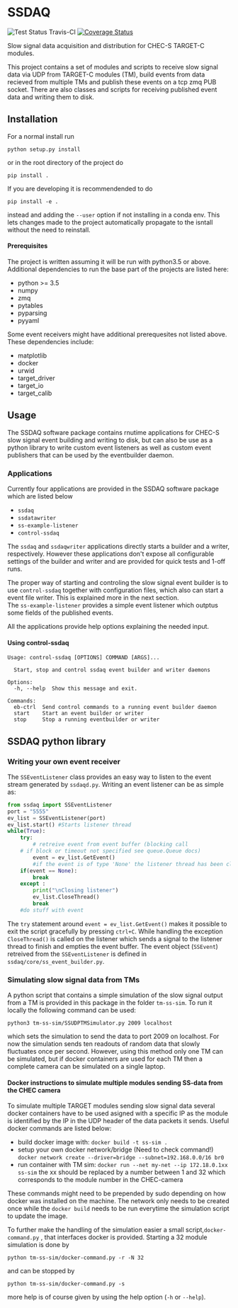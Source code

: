 # SSDAQ 
![Test Status Travis-CI](https://travis-ci.org/sflis/SSDAQ.svg?branch=master) [![Coverage Status](https://coveralls.io/repos/github/sflis/SSDAQ/badge.svg?branch=master)](https://coveralls.io/github/sflis/SSDAQ?branch=master)

Slow signal data acquisition and distribution for CHEC-S TARGET-C modules. 

This project contains a set of modules and scripts to receive slow signal data via UDP from TARGET-C modules (TM), build events from data recieved from multiple TMs and publish these  events on a tcp zmq PUB socket. There are also classes and scripts for receiving published event data and writing them to disk.


## Installation
For a normal install run 

`python setup.py install`

or in the root directory of the project do

`pip install .`

If you are developing it is recommendended to do

`pip install -e .`

instead and adding the `--user` option if not installing in a conda env. This lets changes made to the project automatically propagate to the isntall without the need to reinstall. 

#### Prerequisites

The project is written assuming it will be run with python3.5 or above. Additional dependencies to run the base part of the projects are listed here: 

* python >= 3.5
* numpy
* zmq
* pytables
* pyparsing 
* pyyaml

Some event receivers might have additional prerequesites not listed above. These dependencies include:

* matplotlib
* docker
* urwid
* target_driver
* target_io
* target_calib

## Usage
The SSDAQ software package contains rnutime applications for CHEC-S slow signal event building and writing to disk, but can also be use as a python library to  write custom event listeners as well as custom event publishers that can be used by the eventbuilder daemon.

### Applications
Currently four applications are provided in the SSDAQ software package which are listed below

* `ssdaq`
* `ssdatawriter`
* `ss-example-listener`
* `control-ssdaq`

The `ssdaq` and `ssdaqwriter` applications directly starts a builder and a writer, respectively. However these applications don't expose all configurable settings of the builder and writer and are provided for quick tests and 1-off runs.

The proper way of starting and controling the slow signal event builder is to use `control-ssdaq` together with configuration files, which also can start a event file writer. This is explained more in the next section.  
The `ss-example-listener` provides a simple event listener which outptus some fields of the published events. 

All the applications provide help options explaining the needed input.
#### Using control-ssdaq

```
Usage: control-ssdaq [OPTIONS] COMMAND [ARGS]...

  Start, stop and control ssdaq event builder and writer daemons

Options:
  -h, --help  Show this message and exit.

Commands:
  eb-ctrl  Send control commands to a running event builder daemon
  start    Start an event builder or writer
  stop     Stop a running eventbuilder or writer
```
## SSDAQ python library
### Writing your own event receiver
The `SSEventListener` class provides an easy way to listen to the event stream generated by `ssdaqd.py`. Writing an event listener can be as simple as:

```python
from ssdaq import SSEventListener
port = "5555"
ev_list = SSEventListener(port)
ev_list.start() #Starts listener thread
while(True):
    try:
    	# retreive event from event buffer (blocking call 
	# if block or timeout not specified see queue.Queue docs)
        event = ev_list.GetEvent()
    	#if the event is of type 'None' the listener thread has been closed.
	if(event == None):
	    break 
    except :
        print("\nClosing listener")
        ev_list.CloseThread() 
        break
    #do stuff with event
```

The `try` statement around `event = ev_list.GetEvent()` makes it possible to exit the script gracefully by pressing `ctrl+C`. While handling the exception `CloseThread()` is called on the listener which sends a signal to the listener thread to finish and empties the event buffer. The event object (`SSEvent`) retreived from the `SSEventListener` is defined in `ssdaq/core/ss_event_builder.py`.

### Simulating slow signal data from TMs
A python script that contains a simple simulation of the slow signal output from a TM is provided in this package in the folder `tm-ss-sim`.
To run it locally the following command can be used:

`python3 tm-ss-sim/SSUDPTMSimulator.py 2009 localhost`

which sets the simulation to send the data to port 2009 on localhost. For now the simulation sends ten readouts of random data that slowly fluctuates once per second. However, using this method only one TM can be simulated, but if docker containers are used for each TM then a complete camera can be simulated on a single laptop. 


#### Docker instructions to simulate multiple modules sending SS-data from the CHEC camera
To simulate multiple TARGET modules sending slow signal data several docker containers have to be used asigned with a specific IP as the module is identified by the IP in the UDP header of the data packets it sends. Useful docker commands are listed below:  

* build docker image with:
	`docker build -t ss-sim .`
* setup your own docker network/bridge (Need to check command!)
	`docker network create --driver=bridge --subnet=192.168.0.0/16 br0`
* run container with TM sim:
	`docker run --net my-net --ip 172.18.0.1xx ss-sim`
the xx should be replaced by a number between 1 and 32 which corresponds to
the module number in the CHEC-camera

These commands might need to be prepended by sudo depending on how docker was installed on the machine. The network only needs to be created once while the `docker build` needs to be run everytime the simulation script to update the image.

To further make the handling of the simulation easier a small script,`docker-command.py` , that interfaces docker is provided. Starting a 32 module simulation is done by

`python tm-ss-sim/docker-command.py -r -N 32`

and can be stopped by

`python tm-ss-sim/docker-command.py -s`

more help is of course given by using the help option (`-h` or `--help`).
